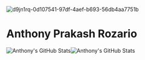 
![d9jn1rq-0d107541-97df-4aef-b693-56db4aa7751b](https://github.com/user-attachments/assets/046db0af-e822-4e07-83c0-aada556ecf51)


  # Anthony Prakash Rozario
![Anthony's GitHub Stats](https://github-readme-stats.vercel.app/api?username=4nth0nyr0zar10&theme=transparent&hide_border=false&include_all_commits=true&count_private=true&show_icons=true&locale=bn)![Anthony's GitHub Stats](https://github-readme-stats.vercel.app/api?username=4nth0nyr0zar10&theme=transparent&hide_border=false&include_all_commits=true&count_private=true&show_icons=true&locale=bn)<br/>
